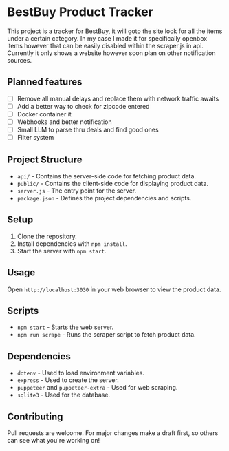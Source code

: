 # BestBuy Product Tracker

This project is a tracker for BestBuy, it will goto the site look for all the items under a certain category. In my case I made it for specifically openbox items however that can be easily disabled within the scraper.js in api. Currently it only shows a website however soon plan on other notification sources.

## Planned features
- [ ] Remove all manual delays and replace them with network traffic awaits
- [ ] Add a better way to check for zipcode entered
- [ ] Docker container it
- [ ] Webhooks and better notification
- [ ] Small LLM to parse thru deals and find good ones
- [ ] Filter system

## Project Structure

- `api/` - Contains the server-side code for fetching product data.
- `public/` - Contains the client-side code for displaying product data.
- `server.js` - The entry point for the server.
- `package.json` - Defines the project dependencies and scripts.

## Setup

1. Clone the repository.
2. Install dependencies with `npm install`.
3. Start the server with `npm start`.

## Usage

Open `http://localhost:3030` in your web browser to view the product data.

## Scripts

- `npm start` - Starts the web server.
- `npm run scrape` - Runs the scraper script to fetch product data.

## Dependencies

- `dotenv` - Used to load environment variables.
- `express` - Used to create the server.
- `puppeteer` and `puppeteer-extra` - Used for web scraping.
- `sqlite3` - Used for the database.

## Contributing

Pull requests are welcome. For major changes make a draft first, so others can see what you're working on!
